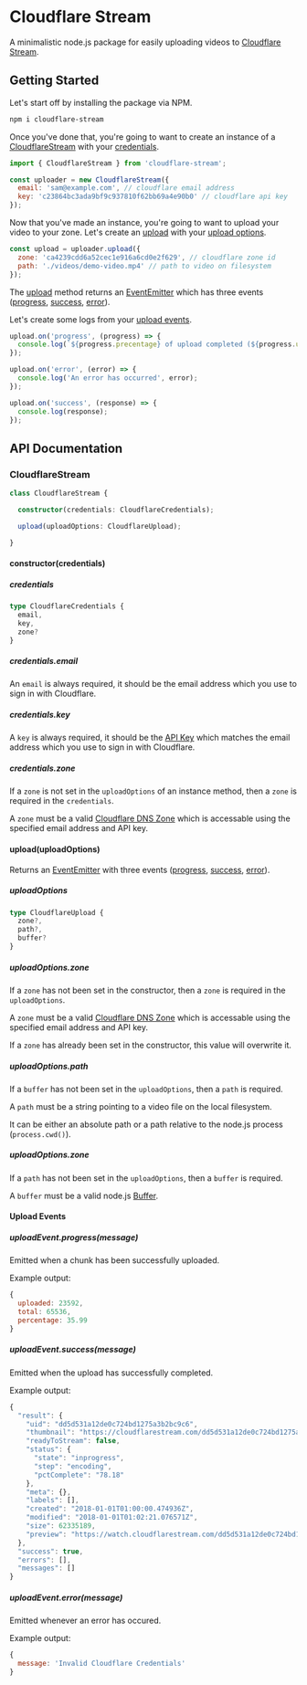 # Cloudflare Stream

A minimalistic node.js package for easily uploading videos to [Cloudflare Stream](https://developers.cloudflare.com/stream/).

## Getting Started

Let's start off by installing the package via NPM.

```sh
npm i cloudflare-stream
```

Once you've done that, you're going to want to create an instance of a [CloudflareStream](#CloudflareStream) with your [credentials](#credentials).

```js
import { CloudflareStream } from 'cloudflare-stream';

const uploader = new CloudflareStream({
  email: 'sam@example.com', // cloudflare email address
  key: 'c23864bc3ada9bf9c937810f62bb69a4e90b0' // cloudflare api key
});
```

Now that you've made an instance, you're going to want to upload your video to your zone.
Let's create an [upload](#upload) with your [upload options](#uploadOptions).

```js
const upload = uploader.upload({
  zone: 'ca4239cdd6a52cec1e916a6cd0e2f629', // cloudflare zone id
  path: './videos/demo-video.mp4' // path to video on filesystem
});
```

The [upload](#upload) method returns an [EventEmitter](https://nodejs.org/api/events.html#events_class_eventemitter) which has three events ([progress](#uploadEvent.progress), [success](#uploadEvent.success), [error](#uploadEvent.error)).

Let's create some logs from your [upload events](#Upload_Events).

```js
upload.on('progress', (progress) => {
  console.log(`${progress.precentage} of upload completed (${progress.uploaded} bytes / ${progress.total} bytes)`);
});

upload.on('error', (error) => {
  console.log('An error has occurred', error);
});

upload.on('success', (response) => {
  console.log(response);
});
```


## API Documentation

### CloudflareStream
```ts
class CloudflareStream {

  constructor(credentials: CloudflareCredentials);

  upload(uploadOptions: CloudflareUpload);

}
```

#### constructor(credentials)

##### credentials

```ts
type CloudflareCredentials {
  email,
  key,
  zone?
}
```

##### credentials.email

An ```email``` is always required, it should be the email address which you use to sign in with Cloudflare.

##### credentials.key

A ```key``` is always required, it should be the [API Key](https://support.cloudflare.com/hc/en-us/articles/200167836-Where-do-I-find-my-Cloudflare-API-key-
) which matches the email address which you use to sign in with Cloudflare.

##### credentials.zone

If a ```zone``` is not set in the ```uploadOptions``` of an instance method, then a ```zone``` is required in the ```credentials```.

A ```zone``` must be a valid [Cloudflare DNS Zone](https://www.cloudflare.com/learning/dns/glossary/dns-zone/) which is accessable using the specified email address and API key.


#### upload(uploadOptions)

Returns an [EventEmitter](https://nodejs.org/api/events.html#events_class_eventemitter) with three events ([progress](#uploadEvent.progress), [success](#uploadEvent.success), [error](#uploadEvent.error)).

##### uploadOptions
```ts
type CloudflareUpload {
  zone?,
  path?,
  buffer?
}
```

##### uploadOptions.zone

If a ```zone``` has not been set in the constructor, then a ```zone``` is required in the ```uploadOptions```.

A ```zone``` must be a valid [Cloudflare DNS Zone](https://www.cloudflare.com/learning/dns/glossary/dns-zone/) which is accessable using the specified email address and API key.

If a ```zone``` has already been set in the constructor, this value will overwrite it.

##### uploadOptions.path
If a ```buffer``` has not been set in the ```uploadOptions```, then a ```path``` is required.

A ```path``` must be a string pointing to a video file on the local filesystem. 

It can be either an absolute path or a path relative to the node.js process (```process.cwd()```).

##### uploadOptions.zone

If a ```path``` has not been set in the ```uploadOptions```, then a ```buffer``` is required.

A ```buffer``` must be a valid node.js [Buffer](https://nodejs.org/api/buffer.html#buffer_class_buffer).


#### Upload Events

##### uploadEvent.progress(message)

Emitted when a chunk has been successfully uploaded.

Example output:

```js
{
  uploaded: 23592,
  total: 65536,
  percentage: 35.99
}
```

##### uploadEvent.success(message)

Emitted when the upload has successfully completed.

Example output:
```js
{
  "result": {
    "uid": "dd5d531a12de0c724bd1275a3b2bc9c6",
    "thumbnail": "https://cloudflarestream.com/dd5d531a12de0c724bd1275a3b2bc9c6/thumbnails/thumb.png",
    "readyToStream": false,
    "status": {
      "state": "inprogress",
      "step": "encoding",
      "pctComplete": "78.18"
    },
    "meta": {},
    "labels": [],
    "created": "2018-01-01T01:00:00.474936Z",
    "modified": "2018-01-01T01:02:21.076571Z",
    "size": 62335189,
    "preview": "https://watch.cloudflarestream.com/dd5d531a12de0c724bd1275a3b2bc9c6"
  },
  "success": true,
  "errors": [],
  "messages": []
}
```

##### uploadEvent.error(message)

Emitted whenever an error has occured.

Example output:

```js
{
  message: 'Invalid Cloudflare Credentials'
}
```



